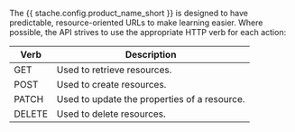The {{ stache.config.product_name_short }} is designed to have predictable, resource-oriented URLs to make learning easier.  Where possible, the API strives to use the appropriate HTTP verb for each action:

<div class="table-responsive">
  <table class="table table-striped table-hover">
    <thead>
  		<tr>
  			<th>Verb</th>
  			<th>Description</th>
  		</tr>
  	</thead>
  	<tbody>
    	<tr>
    		<td>GET</td>
    		<td>Used to retrieve resources.</td>
    	</tr>
    	<tr>
    		<td>POST</td>
    		<td>Used to create resources.</td>
    	</tr>
    	<tr>
    		<td>PATCH</td>
    		<td>Used to update the properties of a resource.</td>
    	</tr>
    	<tr>
    		<td>DELETE</td>
    		<td>Used to delete resources.</td>
    	</tr>
  	</tbody>
  </table>
</div>